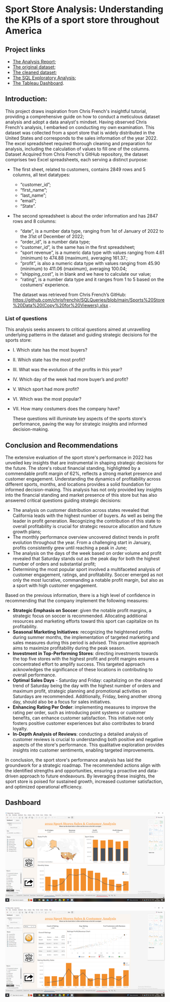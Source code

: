 # Sport Store Analysis: Understanding the KPIs of a sport store throughout America

## Project links
* [The Analysis Report](https://github.com/Melissa-Naldo/Sport_Store_Analysis/blob/main/Sport_Store_Analysis.pdf);
* [The original dataset](https://github.com/Melissa-Naldo/Sport_Store_Analysis/blob/main/Sport_Store_Data_Original.xlsx);
* [The cleaned dataset](https://github.com/Melissa-Naldo/Sport_Store_Analysis/blob/main/Sport_Store_Data_Cleaned.xlsx);
* [The SQL Exploratory Analysis](https://github.com/Melissa-Naldo/Sport_Store_Analysis/blob/main/Sport_Store.sql);
* [The Tableau Dashboard](https://github.com/Melissa-Naldo/Sport_Store_Analysis/blob/main/Sport_Store.twbx).

## Introduction:

  This project draws inspiration from Chris French's insightful tutorial, providing a comprehensive guide on how to conduct a meticulous dataset analysis and adopt a data analyst's mindset. Having observed Chris French's analysis, I embarked on conducting my own examination.
	This dataset was collected from a sport store that is widely distributed in the United States and corresponds to the sales information of the year 2022. The excel spreadsheet required thorough cleaning and preparation for analysis, including the calculation of values to fill one of the columns.
Dataset
  Acquired from Chris French's GitHub repository, the dataset comprises two Excel spreadsheets, each serving a distinct purpose: 
* The first sheet, related to customers, contains 2849 rows and 5 columns, all text datatypes: 
  * “customer_id”;
  *	“first_name”;
  *	“last_name”;
  *	“email”;
  *	“State”. 

* The second spreadsheet is about the order information and has 2847 rows and 8 columns:
  *	“date”, is a number data type, ranging from 1st of January of 2022 to the 31st of December of 2022;
  *	“order_id”, is a number data type;
  *	“customer_id”, is the same has in the first spreadsheet;
  *	“sport	revenue”, is a numeric data type with values ranging from 4.61 (minimum) to 474.88 (maximum), averaging 161.37.;
  *	“profit”, is also a numeric data type with values ranging from 45.90 (minimum) to 411.06 (maximum), averaging 100.04;
  *	“shipping_cost”, is in blank and we have to calculate our value;
  *	“rating”, is a number data type and it ranges from 1 to 5 based on the costumers’ experience.

  The dataset was retrieved from Chris French’s GitHub:  https://github.com/chrisfrenchjr/SQLQueries/blob/main/Sports%20Store%20Data%20(Copy%20for%20Viewers).xlsx .

 ### List of questions
  
  This analysis seeks answers to critical questions aimed at unravelling underlying patterns in the dataset and guiding strategic decisions for the sports store: 
* I.	Which state has the most buyers?
* II.	Which state has the most profit?
* III.	What was the evolution of the profits in this year?
* IV.	Which day of the week had more buyer’s and profit?
* V.	Which sport had more profit?
* VI.	Which was the most popular?
* VII.	How many costumers does the company have?
 
  These questions will illuminate key aspects of the sports store's performance, paving the way for strategic insights and informed decision-making.

## Conclusion and Recommendations
  The extensive evaluation of the sport store's performance in 2022 has unveiled key insights that are instrumental in shaping strategic decisions for the future. The store's robust financial standing, highlighted by a commendable profit margin of 62%, reflects a strong market presence and customer engagement. Understanding the dynamics of profitability across different sports, months, and locations provides a solid foundation for informed decision-making.
  This analysis has not only provided key insights into the financial standing and market presence of this store but has also answered critical questions guiding strategic decisions:
* The analysis on customer distribution across states revealed that California leads with the highest number of buyers. As well as being the leader in profit generation. Recognizing the contribution of this state to overall profitability is crucial for strategic resource allocation and future growth plans;
*	The monthly performance overview uncovered distinct trends in profit evolution throughout the year. From a challenging start in January, profits consistently grew until reaching a peak in June;
*	The analysis on the days of the week based on order volume and profit revealed that Saturday stands out as the peak day for both the highest number of orders and substantial profit;
*	Determining the most popular sport involved a multifaceted analysis of customer engagement, ratings, and profitability. Soccer emerged as not only the most lucrative, commanding a notable profit margin, but also as a sport with high customer engagement.

  Based on the previous information, there is a high level of confidence in recommending that the company implement the following measures:
*	**Strategic Emphasis on Soccer**: given the notable profit margins, a strategic focus on soccer is recommended. Allocating additional resources and marketing efforts toward this sport can capitalize on its profitability.
*	**Seasonal Marketing Initiatives**: recognizing the heightened profits during summer months, the implementation of targeted marketing and sales measures during this period is advised. This proactive approach aims to maximize profitability during the peak season.
*	**Investment in Top-Performing Stores**: directing investments towards the top five stores with the highest profit and profit margins ensures a concentrated effort to amplify success. This targeted approach acknowledges the significance of these locations in contributing to overall performance.
*	**Optimal Sales Days** - Saturday and Friday: capitalizing on the observed trend of Saturday being the day with the highest number of orders and maximum profit, strategic planning and promotional activities on Saturdays are recommended. Additionally, Friday, being another strong day, should also be a focus for sales initiatives.
*	**Enhancing Rating Per Order**: implementing measures to improve the rating per order, such as introducing point systems or customer benefits, can enhance customer satisfaction. This initiative not only fosters positive customer experiences but also contributes to brand loyalty.
*	**In-Depth Analysis of Reviews**: conducting a detailed analysis of customer reviews is crucial to understanding both positive and negative aspects of the store's performance. This qualitative exploration provides insights into customer sentiments, enabling targeted improvements.

  In conclusion, the sport store's performance analysis has laid the groundwork for a strategic roadmap. The recommended actions align with the identified strengths and opportunities, ensuring a proactive and data-driven approach to future endeavours. By leveraging these insights, the sport store is poised for sustained growth, increased customer satisfaction, and optimized operational efficiency.

## Dashboard
![Sport Store Data Analysis Dashboard - page 1](https://github.com/Melissa-Naldo/Sport_Store_Analysis/blob/main/Images/Dash1.png)

![Sport Store Ratings Analysis Dashboard - page 2](https://github.com/Melissa-Naldo/Sport_Store_Analysis/blob/main/Images/Dash2.png)
